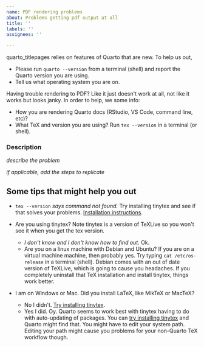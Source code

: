 ```yaml
---
name: PDF rendering problems
about: Problems getting pdf output at all
title: ''
labels: ''
assignees: ''

---
```


quarto_titlepages relies on features of Quarto that are new. To help us out, 

* Please run `quarto --version` from a terminal (shell) and report the Quarto version you are using. 
* Tell us what operating system you are on.

Having trouble rendering to PDF? Like it just doesn't work at all, not like it works but looks janky. In order to help, we some info:

* How you are rendering Quarto docs (RStudio, VS Code, command line, etc)?
* What TeX and version you are using? Run `tex --version` in a terminal (or shell).

### Description

*describe the problem*

*if applicable, add the steps to replicate*

## Some tips that might help you out

* `tex --version` *says command not found.* Try installing tinytex and see if that solves your problems. [Installation instructions](https://quarto.org/docs/output-formats/pdf-basics.html).

* Are you using tinytex? Note tinytex is a version of TeXLive so you won't see it when you get the tex version. 
    * *I don't know and I don't know how to find out.* Ok.
    * Are you on a linux machine with Debian and Ubuntu? If you are on a virtual machine machine, then probably yes. Try typing `cat /etc/os-release` in a terminal (shell). Debian comes with an out of date version of TeXLive, which is going to cause you headaches. If you completely uninstall that TeX installation and install tinytex, things work better.

* I am on Windows or Mac. Did you install LaTeX, like MikTeX or MacTeX? 
    * No I didn't. [Try installing tinytex](https://quarto.org/docs/output-formats/pdf-basics.html).
    * Yes I did. Oy. Quarto seems to work best with tinytex having to do with auto-updating of packages. You can [try installing tinytex](https://quarto.org/docs/output-formats/pdf-basics.html) and Quarto might find that. You might have to edit your system path. Editing your path might cause you problems for your non-Quarto TeX workflow though.

